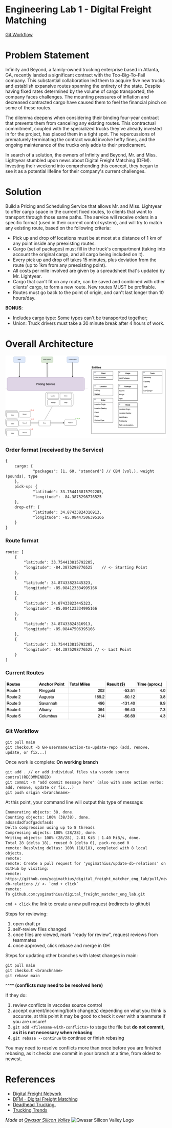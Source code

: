 # Engineering Lab 1 - Digital Freight Matching

[Git Workflow](#git-workflow)

# Problem Statement

Infinity and Beyond, a family-owned trucking enterprise based in Atlanta, GA, recently landed a significant contract with the Too-Big-To-Fail company. This substantial collaboration led them to acquire five new trucks and establish expansive routes spanning the entirety of the state. Despite having fixed rates determined by the volume of cargo transported, the company faces challenges. The mounting pressures of inflation and decreased contracted cargo have caused them to feel the financial pinch on some of these routes.

The dilemma deepens when considering their binding four-year contract that prevents them from canceling any existing routes. This contractual commitment, coupled with the specialized trucks they've already invested in for the project, has placed them in a tight spot. The repercussions of prematurely terminating the contract would involve hefty fines, and the ongoing maintenance of the trucks only adds to their predicament.

In search of a solution, the owners of Infinity and Beyond, Mr. and Miss. Lightyear stumbled upon news about Digital Freight Matching (DFM). Investing their weekend into comprehending this concept, they began to see it as a potential lifeline for their company's current challenges.

# Solution

Build a Pricing and Scheduling Service that allows Mr. and Miss. Lightyear to offer cargo space in the current fixed routes, to clients that want to transport through those same paths. The service will receive orders in a specific format (used in their current control system), and will try to match any existing route, based on the following criteria:

- Pick up and drop off locations must be at most at a distance of 1 km of any point inside any preexisting routes.
- Cargo (set of packages) must fill in the truck's compartment (taking into account the original cargo, and all cargo being included on it).
- Every pick up and drop off takes 15 minutes, plus deviation from the route (up to 1km from any preexisting point).
- All costs per mile involved are given by a spreadsheet that's updated by Mr. Lightyear.
- Cargo that can't fit on any route, can be saved and combined with other clients' cargo, to form a new route. New routes MUST be profitable.
- Routes must go back to the point of origin, and can't last longer than 10 hours/day.

**BONUS**:

- Includes cargo type: Some types can't be transported together;
- Union: Truck drivers must take a 30 minute break after 4 hours of work.

# Overall Architecture

![architecture](/assets/architecture.png)

### Order format (received by the Service)

```
{
	cargo: {
		    "packages": [1, 60, 'standard'] // CBM (vol.), weight (pounds), type
    },
	pick-up: {
		    "latitude": 33.754413815792205,
		    "longitude": -84.3875298776525
    },
    drop-off: {
		    "latitude": 34.87433824316913,
		    "longitude": -85.08447506395166
    }
}
```

### Route format

```
route: [
	{
        "latitude": 33.754413815792205,
		"longitude": -84.3875298776525    // <- Starting Point
    },
    {
	    "latitude": 34.87433823445323,
		"longitude": -85.084123334995166
    },
    {
	    "latitude": 34.87433823445323,
		"longitude": -85.084123334995166
    },
    {
	    "latitude": 34.87433824316913,
		"longitude": -85.08447506395166
    },
	{
        "latitude": 33.754413815792205,
		"longitude": -84.3875298776525 // <- Last Point
    }
]
```

### Current Routes

![routes](/assets/existing_routes.png)

### Git Workflow

```
git pull main
git checkout -b GH-username/action-to-update-repo (add, remove, update, or fix...)
```

Once work is complete: **On working branch**

```
git add . // or add individual files via vscode source control(RECOMMENDED)
git commit -m "add commit message here" (also with same action verbs: add, remove, update or fix...)
git push origin <branchname>
```

At this point, your command line will output this type of message:

```
Enumerating objects: 38, done.
Counting objects: 100% (38/38), done.
adsasdadfadfgadsfasds
Delta compression using up to 8 threads
Compressing objects: 100% (28/28), done.
Writing objects: 100% (28/28), 2.81 KiB | 1.40 MiB/s, done.
Total 28 (delta 18), reused 0 (delta 0), pack-reused 0
remote: Resolving deltas: 100% (18/18), completed with 8 local objects.
remote:
remote: Create a pull request for 'yogimathius/update-db-relations' on GitHub by visiting:
remote:      https://github.com/yogimathius/digital_freight_matcher_eng_lab/pull/new/yogimathius/update-db-relations // <- `cmd + click`
remote:
To github.com:yogimathius/digital_freight_matcher_eng_lab.git
```

`cmd + click` the link to create a new pull request (redirects to github)

Steps for reviewing:

1. open draft pr
2. self-review files changed
3. once files are viewed, mark "ready for review", request reviews from teammates
4. once approved, click rebase and merge in GH

Steps for updating other branches with latest changes in main:

```
git pull main
git checkout <branchname>
git rebase main
```

**^^^^ (conflicts may need to be resolved here)**

If they do:

1. review conflicts in vscodes source control
2. accept current/incoming/both change(s) depending on what you think is accurate, at this point it may be good to check it over with a teammate if you are unsure!
3. `git add <filename-with-conflicts>` to stage the file but **do not commit, as it is not necessary when rebasing**
4. `git rebase --continue` to continue or finish rebasing

You may need to resolve conflicts more than once before you are finished rebasing, as it checks one commit in your branch at a time, from oldest to newest.

# References

- <a href="https://convoy.com/digital-freight-network/">Digital Freight Network</a>
- <a href="https://www.freightcourse.com/digital-freight-matching/">DFM - Digital Freight Matching</a>
- <a href="https://www.inboundlogistics.com/articles/deadhead-trucking/#:~:text=Deadhead%20trucking%20is%20when%20a,and%20how%20to%20minimize%20it">Deadhead Trucking.</a>
- <a href="https://www.truckinfo.net/research/trucking-statistics">Trucking Trends</a>

<span><i>Made at <a href='https://qwasar.io'>Qwasar Silicon Valley</a></i></span> <span><img alt='Qwasar Silicon Valley Logo' src='https://storage.googleapis.com/qwasar-public/qwasar-logo_50x50.png' width='20px'></span>
